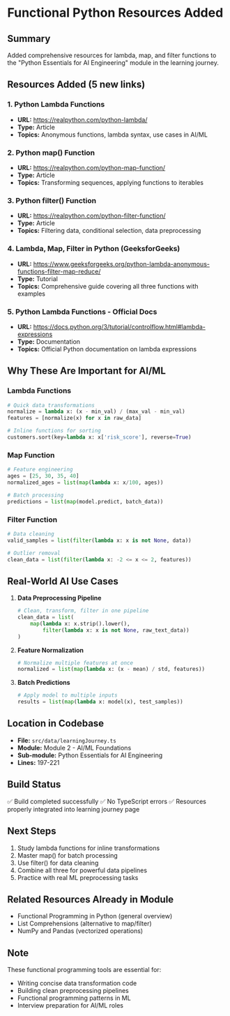 # Functional Python Resources Added

## Summary
Added comprehensive resources for lambda, map, and filter functions to the "Python Essentials for AI Engineering" module in the learning journey.

## Resources Added (5 new links)

### 1. Python Lambda Functions
- **URL:** https://realpython.com/python-lambda/
- **Type:** Article
- **Topics:** Anonymous functions, lambda syntax, use cases in AI/ML

### 2. Python map() Function
- **URL:** https://realpython.com/python-map-function/
- **Type:** Article
- **Topics:** Transforming sequences, applying functions to iterables

### 3. Python filter() Function
- **URL:** https://realpython.com/python-filter-function/
- **Type:** Article
- **Topics:** Filtering data, conditional selection, data preprocessing

### 4. Lambda, Map, Filter in Python (GeeksforGeeks)
- **URL:** https://www.geeksforgeeks.org/python-lambda-anonymous-functions-filter-map-reduce/
- **Type:** Tutorial
- **Topics:** Comprehensive guide covering all three functions with examples

### 5. Python Lambda Functions - Official Docs
- **URL:** https://docs.python.org/3/tutorial/controlflow.html#lambda-expressions
- **Type:** Documentation
- **Topics:** Official Python documentation on lambda expressions

## Why These Are Important for AI/ML

### Lambda Functions
```python
# Quick data transformations
normalize = lambda x: (x - min_val) / (max_val - min_val)
features = [normalize(x) for x in raw_data]

# Inline functions for sorting
customers.sort(key=lambda x: x['risk_score'], reverse=True)
```

### Map Function
```python
# Feature engineering
ages = [25, 30, 35, 40]
normalized_ages = list(map(lambda x: x/100, ages))

# Batch processing
predictions = list(map(model.predict, batch_data))
```

### Filter Function
```python
# Data cleaning
valid_samples = list(filter(lambda x: x is not None, data))

# Outlier removal
clean_data = list(filter(lambda x: -2 <= x <= 2, features))
```

## Real-World AI Use Cases

1. **Data Preprocessing Pipeline**
   ```python
   # Clean, transform, filter in one pipeline
   clean_data = list(
       map(lambda x: x.strip().lower(),
           filter(lambda x: x is not None, raw_text_data))
   )
   ```

2. **Feature Normalization**
   ```python
   # Normalize multiple features at once
   normalized = list(map(lambda x: (x - mean) / std, features))
   ```

3. **Batch Predictions**
   ```python
   # Apply model to multiple inputs
   results = list(map(lambda x: model(x), test_samples))
   ```

## Location in Codebase
- **File:** `src/data/learningJourney.ts`
- **Module:** Module 2 - AI/ML Foundations
- **Sub-module:** Python Essentials for AI Engineering
- **Lines:** 197-221

## Build Status
✅ Build completed successfully
✅ No TypeScript errors
✅ Resources properly integrated into learning journey page

## Next Steps
1. Study lambda functions for inline transformations
2. Master map() for batch processing
3. Use filter() for data cleaning
4. Combine all three for powerful data pipelines
5. Practice with real ML preprocessing tasks

## Related Resources Already in Module
- Functional Programming in Python (general overview)
- List Comprehensions (alternative to map/filter)
- NumPy and Pandas (vectorized operations)

## Note
These functional programming tools are essential for:
- Writing concise data transformation code
- Building clean preprocessing pipelines
- Functional programming patterns in ML
- Interview preparation for AI/ML roles
